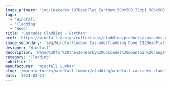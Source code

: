 ```yaml
---
image_primary: 'img/Cascades_107DeadFlat_Earthen_500x500_72dpi_500x500.jpg'
tags:
  - 'Windfall'
  - 'Cladding'
  - 'Wood'
title: 'Cascades Cladding - Earthen'
href: 'https://windfall.design/collections/cladding/products/cascades-cladding?variant=21182116289'
image_secondary: 'img/WindfallLumber_CascadesCladding_Dove_112DeadFlat_500x500_72dpi_246cfe1b-7ff7-4484-8206-08df6f41494d.jpg'
designer: 'Windfall'
description: 'Named%20for%20the%20nearby%20Cascades%20mountain%20range%20and%20made%20from%20the%20Pacific%20Northwest%27s%20regional%20Red%20alder%2C%20Cascades%20Cladding%20is%20comprised%20of%20three%20thicknesses%20in%20a%20tongue%20and%20groove%20profile.%20With%20rounded%20edges%20and%20a%20silky%20smooth%20face%2C%20the%20cladding%20is%20available%20in%2010%20translucent%20colors%20which%20allow%20the%20natural%20features%20to%20shine%20through.%20%A0Two%20low-VOC%20finishes%20are%20offered-%20satin%20which%20enlivens%20the%20wood%20and%20dead%20flat%20which%20protects%20the%20wood%20with%20near%20invisibility.%20%A0%20Designed%20with%20tongue%20and%20groove%20edges%20for%20easy%20installation%20with%20standard%20tools%20and%20techniques.%20Dimensions%207/16%22%2C%205/8%22%20and%203/4%22%20thick%20x%203-1/2%22%20wide%20in%20random%20lengths%20of%202%27-6%27.'
category: 'Cladding'
subtitle: ''
manufacturer: 'Windfall Lumber'
slug: '/manufacturers/windfall-lumber/cladding/windfall-cascades-cladding-earthen'
date: '2021-02-24'
---
```

